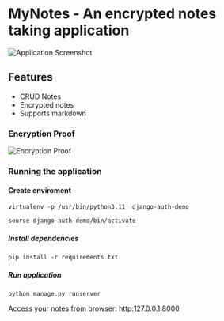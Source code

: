 # MyNotes - An encrypted notes taking application

![Application Screenshot](https://ik.imagekit.io/8mch78q847k/my-notes-app-screenshot\_1RPBYTYTh.png?updatedAt=1686211039207)

## Features

* CRUD Notes
* Encrypted notes
* Supports markdown

### Encryption Proof

![Encryption Proof](https://ik.imagekit.io/8mch78q847k/encryption-proof\_AsKuH-3iA.png?updatedAt=1686211036232)

### Running the application

#### Create enviroment

`virtualenv -p /usr/bin/python3.11  django-auth-demo`

`source django-auth-demo/bin/activate`

##### Install dependencies

`pip install -r requirements.txt`

##### Run application

`python manage.py runserver`

Access your notes from browser: http:127.0.0.1:8000
